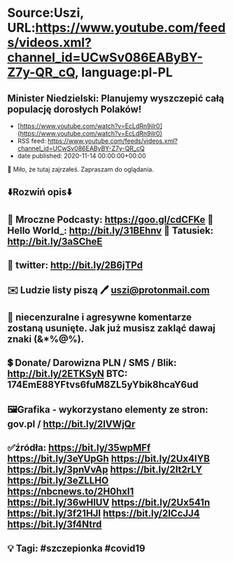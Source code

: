 # Source:Uszi, URL:https://www.youtube.com/feeds/videos.xml?channel_id=UCwSv086EAByBY-Z7y-QR_cQ, language:pl-PL

## Minister Niedzielski: Planujemy wyszczepić całą populację dorosłych Polaków!
 - [https://www.youtube.com/watch?v=EcLdRn9ilr0](https://www.youtube.com/watch?v=EcLdRn9ilr0)
 - RSS feed: https://www.youtube.com/feeds/videos.xml?channel_id=UCwSv086EAByBY-Z7y-QR_cQ
 - date published: 2020-11-14 00:00:00+00:00

🤪 Miło, że tutaj zajrzałeś.  Zapraszam do oglądania.

⬇️Rozwiń opis⬇️
------------------------------------------------------------
👀 Mroczne Podcasty: https://goo.gl/cdCFKe
👀 Hello World_: http://bit.ly/31BEhnv
👀 Tatusiek: http://bit.ly/3aSCheE
------------------------------------------------------------
👀 twitter: http://bit.ly/2B6jTPd
------------------------------------------------------------
✉️ Ludzie listy piszą 
🖊️ uszi@protonmail.com
------------------------------------------------------------
👺 niecenzuralne i agresywne komentarze zostaną usunięte.  Jak już musisz zakląć dawaj znaki (&*%@%).
------------------------------------------------------------
💲 Donate/ Darowizna
PLN / SMS / Blik: http://bit.ly/2ETKSyN
BTC: 174EmE88YFtvs6fuM8ZL5yYbik8hcaY6ud
---------------------------------------------------------------
🖼Grafika - wykorzystano elementy ze stron: 
gov.pl / http://bit.ly/2lVWjQr
---------------------------------------------------------------
✅źródła:
https://bit.ly/35wpMFf
https://bit.ly/3eYUpGh
https://bit.ly/2Ux4IYB
https://bit.ly/3pnVvAp
https://bit.ly/2It2rLY
https://bit.ly/3eZLLHO
https://nbcnews.to/2H0hxI1
https://bit.ly/36wHlUV
https://bit.ly/2Ux541n
https://bit.ly/3f21HJl
https://bit.ly/2ICcJJ4
https://bit.ly/3f4Ntrd
-------------------------------------------------------------
💡 Tagi: #szczepionka #covid19
--------------------------------------------------------------

